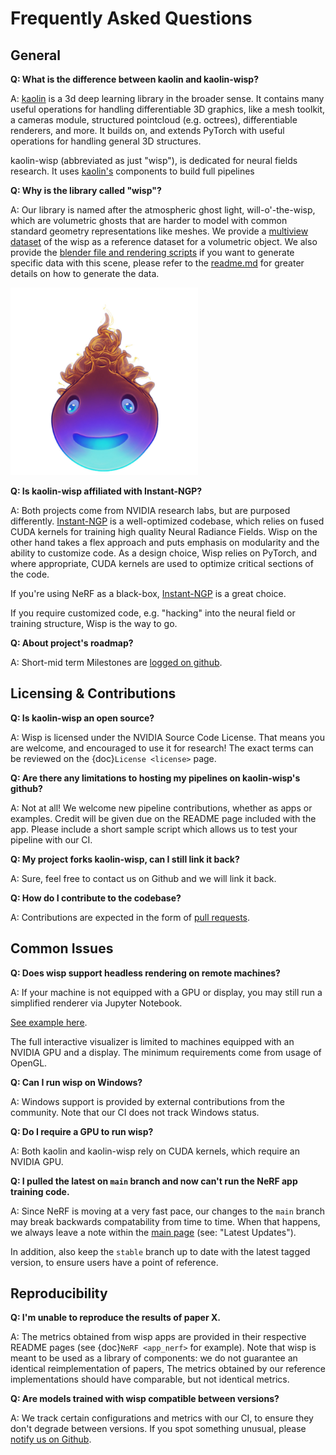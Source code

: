 # Frequently Asked Questions

## General

**Q: What is the difference between kaolin and kaolin-wisp?**

A: 
[kaolin](https://github.com/NVIDIAGameWorks/kaolin) is a 3d deep learning library in the broader sense.
It contains many useful operations for handling differentiable 3D graphics, like a mesh toolkit,
a cameras module, structured pointcloud (e.g. octrees), differentiable renderers, and more.
It builds on, and extends PyTorch with useful operations for handling general 3D structures.

kaolin-wisp (abbreviated as just "wisp"), is dedicated for neural fields research.
It uses [kaolin's](https://github.com/NVIDIAGameWorks/kaolin) components to build full pipelines


**Q: Why is the library called "wisp"?**

A: Our library is named after the atmospheric ghost light, will-o'-the-wisp, 
which are volumetric ghosts that are harder to model with common standard 
geometry representations like meshes. We provide a [multiview dataset](https://drive.google.com/file/d/1jKIkqm4XhdeEQwXTqbKlZw-9dO7kJfsZ/view) of the 
wisp as a reference dataset for a volumetric object. 
We also provide the [blender file and rendering scripts](https://drive.google.com/drive/folders/1Via1TOsnG-3mUkkGteEoRJdEYJEx3wgf?usp=sharing) if you want to generate specific data with this scene, please refer to the [readme.md](https://drive.google.com/file/d/1IrWKjxxrJOlD3C5lDYvejaSXiPtm_XI_/view?usp=sharing) for greater details on how to generate the data. 

<img src="../_static/media/wisp.jpg" alt="drawing" height="300"/>



**Q: Is kaolin-wisp affiliated with Instant-NGP?**

A: Both projects come from NVIDIA research labs, but are purposed differently.
[Instant-NGP](https://github.com/NVlabs/instant-ngp) is a well-optimized codebase, which relies on fused CUDA kernels for training high quality Neural Radiance Fields.
Wisp on the other hand takes a flex approach and puts emphasis on modularity and the ability to customize code.
As a design choice, Wisp relies on PyTorch, and where appropriate, CUDA kernels are used to optimize critical sections of the code.

If you're using NeRF as a black-box, [Instant-NGP](https://github.com/NVlabs/instant-ngp) is a great choice.

If you require customized code, e.g. "hacking" into the neural field or training structure, Wisp is the way to go.


**Q: About project's roadmap?**

A: Short-mid term Milestones are [logged on github](https://github.com/NVIDIAGameWorks/kaolin-wisp/milestones).


## Licensing & Contributions

**Q: Is kaolin-wisp an open source?**

A: Wisp is licensed under the NVIDIA Source Code License.
That means you are welcome, and encouraged to use it for research!
The exact terms can be reviewed on the {doc}`License <license>` page.

**Q: Are there any limitations to hosting my pipelines on kaolin-wisp's github?**

A: Not at all! We welcome new pipeline contributions, whether as apps or examples.
Credit will be given due on the README page included with the app.
Please include a short sample script which allows us to test your pipeline with our CI.

**Q: My project forks kaolin-wisp, can I still link it back?**

A: Sure, feel free to contact us on Github and we will link it back.

**Q: How do I contribute to the codebase?**

A: Contributions are expected in the form of [pull requests](https://github.com/NVIDIAGameWorks/kaolin-wisp/pulls).


## Common Issues

**Q: Does wisp support headless rendering on remote machines?**

A: If your machine is not equipped with a GPU or display, you may still run a simplified renderer via Jupyter Notebook.

[See example here](https://github.com/NVIDIAGameWorks/kaolin-wisp/blob/main/examples/notebook/view_pretrained.ipynb).

The full interactive visualizer is limited to machines equipped with an NVIDIA GPU and a display.
The minimum requirements come from usage of OpenGL.

**Q: Can I run wisp on Windows?**

A: Windows support is provided by external contributions from the community. 
Note that our CI does not track Windows status.

**Q: Do I require a GPU to run wisp?**

A: Both kaolin and kaolin-wisp rely on CUDA kernels, which require an NVIDIA GPU.

**Q: I pulled the latest on `main` branch and now can't run the NeRF app training code.**

A: Since NeRF is moving at a very fast pace, our changes to the `main` branch may break backwards compatability from time to time.
When that happens, we always leave a note within the [main page](https://github.com/NVIDIAGameWorks/kaolin-wisp) (see: "Latest Updates").

In addition, also keep the `stable` branch up to date with the latest tagged version, to ensure users have a point of reference.


## Reproducibility

**Q: I'm unable to reproduce the results of paper X.**

A: The metrics obtained from wisp apps are provided in their respective README pages (see {doc}`NeRF <app_nerf>` for example).
Note that wisp is meant to be used as a library of components: we do not guarantee an identical reimplementation of papers,
The metrics obtained by our reference implementations should have comparable, but not identical metrics.


**Q: Are models trained with wisp compatible between versions?**

A: We track certain configurations and metrics with our CI, to ensure they don't degrade between versions.
If you spot something unusual, please [notify us on Github](https://github.com/NVIDIAGameWorks/kaolin-wisp/issues/new?title=Issue%20on%20page%20%2Fpages/main.html&body=Your%20issue%20content%20here.).